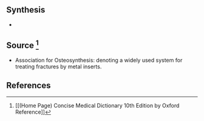 ## Synthesis
- 
## Source [^1]
- Association for Osteosynthesis: denoting a widely used system for treating fractures by metal inserts.
## References

[^1]: [[(Home Page) Concise Medical Dictionary 10th Edition by Oxford Reference]]